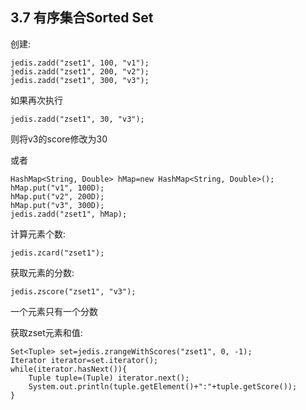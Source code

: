 ## 3.7 有序集合Sorted Set

创建:

	jedis.zadd("zset1", 100, "v1");
	jedis.zadd("zset1", 200, "v2");
	jedis.zadd("zset1", 300, "v3");

如果再次执行

	jedis.zadd("zset1", 30, "v3");

则将v3的score修改为30

或者

	HashMap<String, Double> hMap=new HashMap<String, Double>();
	hMap.put("v1", 100D);
	hMap.put("v2", 200D);
	hMap.put("v3", 300D);
	jedis.zadd("zset1", hMap);

计算元素个数:

	jedis.zcard("zset1");

获取元素的分数:

	jedis.zscore("zset1", "v3");

一个元素只有一个分数

获取zset元素和值:

	Set<Tuple> set=jedis.zrangeWithScores("zset1", 0, -1);
	Iterator iterator=set.iterator();
	while(iterator.hasNext()){
		Tuple tuple=(Tuple) iterator.next();
	    System.out.println(tuple.getElement()+":"+tuple.getScore());
	}
